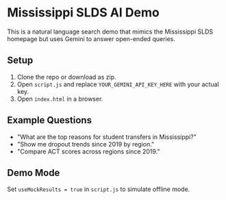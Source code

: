 
# Mississippi SLDS AI Demo

This is a natural language search demo that mimics the Mississippi SLDS homepage but uses Gemini to answer open-ended queries.

## Setup

1. Clone the repo or download as zip.
2. Open `script.js` and replace `YOUR_GEMINI_API_KEY_HERE` with your actual key.
3. Open `index.html` in a browser.

## Example Questions

- "What are the top reasons for student transfers in Mississippi?"
- "Show me dropout trends since 2019 by region."
- "Compare ACT scores across regions since 2019."

## Demo Mode

Set `useMockResults = true` in `script.js` to simulate offline mode.
